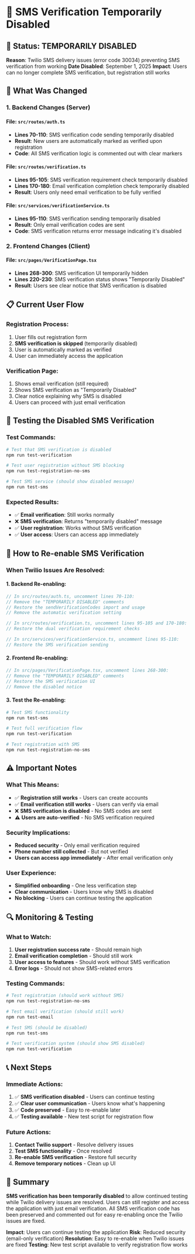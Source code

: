 # 📱 SMS Verification Temporarily Disabled

## 🚨 **Status: TEMPORARILY DISABLED**

**Reason**: Twilio SMS delivery issues (error code 30034) preventing SMS verification from working
**Date Disabled**: September 1, 2025
**Impact**: Users can no longer complete SMS verification, but registration still works

## 🔧 **What Was Changed**

### **1. Backend Changes (Server)**

#### **File: `src/routes/auth.ts`**
- **Lines 70-110**: SMS verification code sending temporarily disabled
- **Result**: New users are automatically marked as verified upon registration
- **Code**: All SMS verification logic is commented out with clear markers

#### **File: `src/routes/verification.ts`**
- **Lines 95-105**: SMS verification requirement check temporarily disabled
- **Lines 170-180**: Email verification completion check temporarily disabled
- **Result**: Users only need email verification to be fully verified

#### **File: `src/services/verificationService.ts`**
- **Lines 95-110**: SMS verification sending temporarily disabled
- **Result**: Only email verification codes are sent
- **Code**: SMS verification returns error message indicating it's disabled

### **2. Frontend Changes (Client)**

#### **File: `src/pages/VerificationPage.tsx`**
- **Lines 268-300**: SMS verification UI temporarily hidden
- **Lines 220-230**: SMS verification status shows "Temporarily Disabled"
- **Result**: Users see clear notice that SMS verification is disabled

## 📋 **Current User Flow**

### **Registration Process:**
1. User fills out registration form
2. **SMS verification is skipped** (temporarily disabled)
3. User is automatically marked as verified
4. User can immediately access the application

### **Verification Page:**
1. Shows email verification (still required)
2. Shows SMS verification as "Temporarily Disabled"
3. Clear notice explaining why SMS is disabled
4. Users can proceed with just email verification

## 🧪 **Testing the Disabled SMS Verification**

### **Test Commands:**
```bash
# Test that SMS verification is disabled
npm run test-verification

# Test user registration without SMS blocking
npm run test-registration-no-sms

# Test SMS service (should show disabled message)
npm run test-sms
```

### **Expected Results:**
- ✅ **Email verification**: Still works normally
- ❌ **SMS verification**: Returns "temporarily disabled" message
- ✅ **User registration**: Works without SMS verification
- ✅ **User access**: Users can access app immediately

## 🚀 **How to Re-enable SMS Verification**

### **When Twilio Issues Are Resolved:**

#### **1. Backend Re-enabling:**
```typescript
// In src/routes/auth.ts, uncomment lines 70-110:
// Remove the "TEMPORARILY DISABLED" comments
// Restore the sendVerificationCodes import and usage
// Remove the automatic verification setting

// In src/routes/verification.ts, uncomment lines 95-105 and 170-180:
// Restore the dual verification requirement checks

// In src/services/verificationService.ts, uncomment lines 95-110:
// Restore the SMS verification sending
```

#### **2. Frontend Re-enabling:**
```typescript
// In src/pages/VerificationPage.tsx, uncomment lines 268-300:
// Remove the "TEMPORARILY DISABLED" comments
// Restore the SMS verification UI
// Remove the disabled notice
```

#### **3. Test the Re-enabling:**
```bash
# Test SMS functionality
npm run test-sms

# Test full verification flow
npm run test-verification

# Test registration with SMS
npm run test-registration-no-sms
```

## ⚠️ **Important Notes**

### **What This Means:**
- ✅ **Registration still works** - Users can create accounts
- ✅ **Email verification still works** - Users can verify via email
- ❌ **SMS verification is disabled** - No SMS codes are sent
- ⚠️ **Users are auto-verified** - No SMS verification required

### **Security Implications:**
- **Reduced security** - Only email verification required
- **Phone number still collected** - But not verified
- **Users can access app immediately** - After email verification only

### **User Experience:**
- **Simplified onboarding** - One less verification step
- **Clear communication** - Users know why SMS is disabled
- **No blocking** - Users can continue testing the application

## 🔍 **Monitoring & Testing**

### **What to Watch:**
1. **User registration success rate** - Should remain high
2. **Email verification completion** - Should still work
3. **User access to features** - Should work without SMS verification
4. **Error logs** - Should not show SMS-related errors

### **Testing Commands:**
```bash
# Test registration (should work without SMS)
npm run test-registration-no-sms

# Test email verification (should still work)
npm run test-email

# Test SMS (should be disabled)
npm run test-sms

# Test verification system (should show SMS disabled)
npm run test-verification
```

## 📞 **Next Steps**

### **Immediate Actions:**
1. ✅ **SMS verification disabled** - Users can continue testing
2. ✅ **Clear user communication** - Users know what's happening
3. ✅ **Code preserved** - Easy to re-enable later
4. ✅ **Testing available** - New test script for registration flow

### **Future Actions:**
1. **Contact Twilio support** - Resolve delivery issues
2. **Test SMS functionality** - Once resolved
3. **Re-enable SMS verification** - Restore full security
4. **Remove temporary notices** - Clean up UI

## 🎯 **Summary**

**SMS verification has been temporarily disabled** to allow continued testing while Twilio delivery issues are resolved. Users can still register and access the application with just email verification. All SMS verification code has been preserved and commented out for easy re-enabling once the Twilio issues are fixed.

**Impact**: Users can continue testing the application
**Risk**: Reduced security (email-only verification)
**Resolution**: Easy to re-enable when Twilio issues are fixed
**Testing**: New test script available to verify registration flow works
